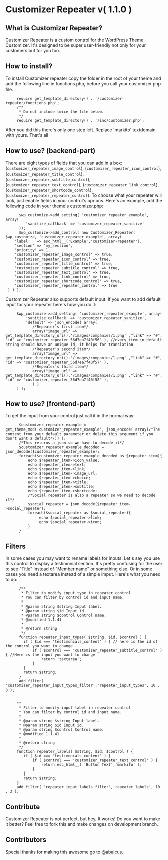 # Customizer Repeater v( 1.1.0 )

## What is Customizer Repeater?

Customizer Repeater is a custom control for the WordPress Theme Customizer. It's designed to be super user-friendly not only for your customers but for you too.

## How to install?

To install Customizer repeater copy the folder in the root of your theme and add the following line in functions.php, before you call your customizer.php file.

         require get_template_directory() . '/customizer-repeater/functions.php';
         /**
          * Do not include twice the file below.
          */
         require get_template_directory() . '/inc/customizer.php';

After you did this there's only one step left. Replace 'markito' textdomain with yours.
That's all

## How to use? (backend-part)

There are eight types of fields that you can add in a box: (`customizer_repeater_image_control`), (`customizer_repeater_icon_control`), (`customizer_repeater_title_control`), (`customizer_repeater_subtitle_control`), (`customizer_repeater_text_control`), (`customizer_repeater_link_control`), (`customizer_repeater_shortcode_control`), (`customizer_repeater_repeater_control`). To choose what your repeater will look, just enable fields in your control's oprions. Here's an example, add the following code in your theme's customizer.php:

          $wp_customize->add_setting( 'customizer_repeater_example', array(
             'sanitize_callback' => 'customizer_repeater_sanitize'
          ));
          $wp_customize->add_control( new Customizer_Repeater( $wp_customize, 'customizer_repeater_example', array(
		'label'   => esc_html__('Example','customizer-repeater'),
		'section' => 'my_section',
		'priority' => 1,
		'customizer_repeater_image_control' => true,
		'customizer_repeater_icon_control' => true,
		'customizer_repeater_title_control' => true,
		'customizer_repeater_subtitle_control' => true,
		'customizer_repeater_text_control' => true,
		'customizer_repeater_link_control' => true,
		'customizer_repeater_shortcode_control' => true,
		'customizer_repeater_repeater_control' => true
	 ) ) );


Customizer Repeater also supports default input. If you want to add default input for your repeater here's how you do it:

         $wp_customize->add_setting( 'customizer_repeater_example', array(
             'sanitize_callback' => 'customizer_repeater_sanitize',
             'default' => json_encode( array(
                /*Repeater's first item*/
                array("image_url" => get_template_directory_uri().'/images/companies/1.png' ,"link" => "#", "id" => "customizer_repeater_56d7ea7f40f56" ), //every item in default string should have an unique id, it helps for translation
                /*Repeater's second item*/
                array("image_url" => get_template_directory_uri().'/images/companies/1.png' ,"link" => "#", "id" => "customizer_repeater_56d7ea7f40f57" ),
                /*Repeater's third item*/
                array("image_url" => get_template_directory_uri().'/images/companies/1.png' ,"link" => "#", "id" => "customizer_repeater_56d7ea7f40f58" ),
                ) )
         ) );


## How to use? (frontend-part)

To get the input from your control just call it in the normal way:

          $customizer_repeater_example = get_theme_mod('customizer_repeater_example', json_encode( array(/*The content from your default parameter or delete this argument if you don't want a default*/)) );
          /*This returns a json so we have to decode it*/
          $customizer_repeater_example_decoded = json_decode($customizer_repeater_example);
          foreach($customizer_repeater_example_decoded as $repeater_item){
              echo $repeater_item->icon_value;
              echo $repeater_item->text;
              echo $repeater_item->link;
              echo $repeater_item->image_url;
              echo $repeater_item->choice;
              echo $repeater_item->title;
              echo $repeater_item->subtitle;
              echo $repeater_item->shortcode;
              /*Social repeater is also a repeater so we need to decode it*/
              $social_repeater = json_decode($repeater_item->social_repeater);
              foreach($social_repeater as $social_repeater){
                   echo $social_repeater->link;
                   echo $social_repeater->icon;
              }
          }
## Filters

In some cases you may want to rename labels for inputs. Let's say you use this control to display a testimonial section.
It's pretty confusing for the user to see "Title" instead of "Member name" or something else. Or in some cases you need a
textarea instead of a simple imput. Here's what you need to do:

          /**
           * Filter to modify input type in repeater control
           * You can filter by control id and input name.
           *
           * @param string $string Input label.
           * @param string $id Input id.
           * @param string $control Control name.
           * @modified 1.1.41
           *
           * @return string
           */
          function repeater_input_types( $string, $id, $control ) {
          	if ( $id === 'testimonials_content' ) { // here is the id of the control you want to change
          		if ( $control === 'customizer_repeater_subtitle_control' ) { //Here is the input you want to change
          			return 'textarea';
          		}
          	}
          	return $string;
          }
          add_filter( 'customizer_repeater_input_types_filter','repeater_input_types', 10 , 3 );
 
 
         **
          * Filter to modify input label in repeater control
          * You can filter by control id and input name.
          *
          * @param string $string Input label.
          * @param string $id Input id.
          * @param string $control Control name.
          * @modified 1.1.41
          *
          * @return string
          */
         function repeater_labels( $string, $id, $control ) {
         	if ( $id === 'testimonials_content' ) {
         		if ( $control === 'customizer_repeater_text_control' ) {
         			return esc_html__( 'Button Text','markito' );
         		}
            }
            return $string;
         }
         add_filter( 'repeater_input_labels_filter','repeater_labels', 10 , 3 );

## Contribute

Customizer Repeater is not perfect, but hey, It works! Do you want to make it better? Feel free to fork this and make changes on development branch.

## Contributors
Special thanks for making this awesome go to [@abaicus](https://github.com/abaicus).
